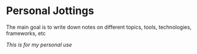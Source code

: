 # Personal Jottings
The main goal is to write down notes on different topics, tools, technologies, frameworks, etc

_This is for my personal use_
